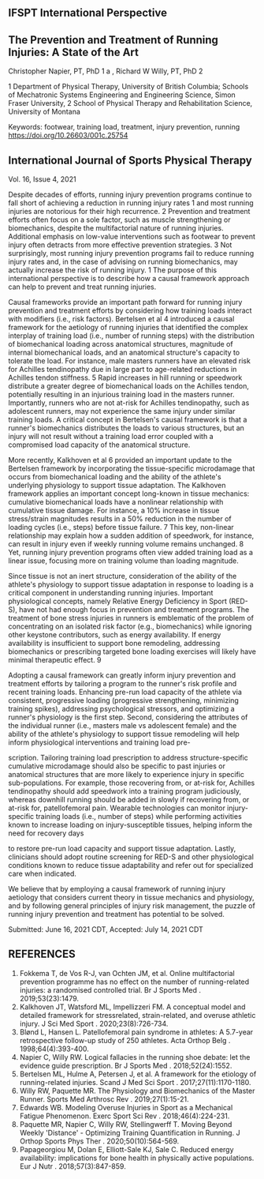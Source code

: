 <!-- image -->

## IFSPT International Perspective

## The Prevention and Treatment of Running Injuries: A State of the Art

Christopher Napier, PT, PhD 1  a , Richard W Willy, PT, PhD 2

1  Department of Physical Therapy, University of British Columbia; Schools of Mechatronic Systems Engineering and Engineering Science, Simon Fraser University,  2  School of Physical Therapy and Rehabilitation Science, University of Montana

Keywords: footwear, training load, treatment, injury prevention, running https://doi.org/10.26603/001c.25754

## International Journal of Sports Physical Therapy

Vol. 16, Issue 4, 2021

Despite  decades  of  efforts,  running  injury  prevention programs continue to fall short of achieving a reduction in running injury rates 1  and most running injuries are notorious for their high recurrence. 2  Prevention and treatment efforts often focus on a sole factor, such as muscle strengthening  or  biomechanics,  despite  the  multifactorial  nature of running injuries. Additional emphasis on low-value interventions  such  as  footwear  to  prevent  injury  often  detracts from more effective prevention strategies. 3  Not surprisingly, most running injury prevention programs fail to reduce  running  injury  rates  and,  in  the  case  of  advising on running biomechanics, may actually increase the risk of running injury. 1  The purpose of this international perspective  is  to  describe  how  a  causal  framework  approach  can help to prevent and treat running injuries.

Causal  frameworks  provide  an  important  path  forward for running injury prevention and treatment efforts by considering how training loads interact with modifiers (i.e., risk factors). Bertelsen et al 4  introduced a causal framework for the aetiology of running injuries that identified the complex interplay  of  training  load  (i.e.,  number  of  running  steps) with the distribution of  biomechanical  loading  across anatomical structures, magnitude of internal biomechanical loads, and an anatomical structure's capacity to tolerate the  load.  For  instance,  male  masters  runners  have  an  elevated  risk  for  Achilles  tendinopathy  due  in  large  part  to age-related reductions in Achilles tendon stiffness. 5  Rapid increases in hill running or speedwork distribute a greater degree of biomechanical loads on the Achilles tendon, potentially resulting in an injurious training load in the masters  runner.  Importantly,  runners  who  are  not  at-risk  for Achilles tendinopathy, such as adolescent runners, may not experience  the  same  injury  under  similar  training  loads. A  critical  concept  in  Bertelsen's  causal  framework  is  that a  runner's  biomechanics  distributes  the  loads  to  various structures, but an injury will not result without a training load error coupled with a compromised load capacity of the anatomical structure.

More recently, Kalkhoven et al 6  provided an important update to the Bertelsen framework by incorporating the tissue-specific microdamage that occurs from biomechanical loading  and  the  ability  of  the  athlete's  underlying  physiology to support tissue adaptation. The Kalkhoven framework  applies  an  important  concept  long-known  in  tissue mechanics:  cumulative  biomechanical  loads  have  a  nonlinear relationship with cumulative tissue damage. For instance, a 10% increase in tissue stress/strain magnitudes results  in  a  50%  reduction  in  the  number  of  loading  cycles (i.e., steps) before tissue failure. 7  This key, non-linear relationship may explain how a sudden addition of speedwork, for instance, can result in injury even if weekly running volume remains unchanged. 8   Yet,  running  injury  prevention programs often view added training load as a linear issue, focusing more on training volume than loading magnitude.

Since tissue is not an inert structure, consideration of the ability of the athlete's physiology to support tissue adaptation in response to loading is a critical component in understanding running injuries. Important physiological concepts, namely Relative Energy Deficiency in Sport (RED-S), have  not  had  enough  focus  in  prevention  and  treatment programs. The treatment of bone stress injuries in runners is  emblematic of the problem of concentrating on an isolated risk factor (e.g., biomechanics) while ignoring other keystone contributors, such as energy availability. If energy availability is insufficient to support bone remodeling, addressing biomechanics or prescribing targeted bone loading exercises will likely have minimal therapeutic effect. 9

Adopting a causal framework can greatly inform injury prevention  and  treatment  efforts  by  tailoring  a  program to  the  runner's  risk  profile  and  recent  training  loads.  Enhancing pre-run load capacity of the athlete via consistent, progressive loading (progressive strengthening, minimizing training spikes), addressing psychological stressors, and optimizing a runner's physiology is the first step. Second, considering the attributes of the individual runner (i.e., masters  male  vs  adolescent  female)  and  the  ability  of  the athlete's physiology to support tissue remodeling will help inform  physiological  interventions  and  training  load  pre-

scription.  Tailoring  training  load  prescription  to  address structure-specific cumulative microdamage should also be specific  to  past  injuries  or  anatomical  structures  that  are more likely to experience injury in specific sub-populations. For example, those recovering from, or at-risk for, Achilles tendinopathy  should  add  speedwork  into  a  training  program  judiciously,  whereas  downhill  running  should  be added in slowly if recovering from, or at-risk for, patellofemoral pain. Wearable technologies can monitor injury-specific training loads (i.e., number of steps) while performing activities known to increase loading on injury-susceptible tissues, helping inform the need for recovery days

<!-- image -->

to  restore  pre-run  load  capacity  and  support  tissue  adaptation. Lastly, clinicians should adopt routine screening for RED-S and other physiological conditions known to reduce tissue adaptability and refer out for specialized care when indicated.

We believe that by employing a causal framework of running injury aetiology that considers current theory in tissue mechanics and physiology, and by following general principles of injury risk management, the puzzle of running injury prevention and treatment has potential to be solved.

Submitted: June 16, 2021 CDT, Accepted: July 14, 2021 CDT

## REFERENCES

1. Fokkema T, de Vos R-J, van Ochten JM, et al. Online multifactorial prevention programme has no effect on the number of running-related injuries: a randomised controlled trial. Br J Sports Med . 2019;53(23):1479.
6. Kalkhoven JT, Watsford ML, Impellizzeri FM. A conceptual model and detailed framework for stressrelated, strain-related, and overuse athletic injury. J Sci Med Sport . 2020;23(8):726-734.
2. Blønd L, Hansen L. Patellofemoral pain syndrome in athletes: A 5.7-year retrospective follow-up study of 250 athletes. Acta Orthop Belg . 1998;64(4):393-400.
3. Napier C, Willy RW. Logical fallacies in the running shoe debate: let the evidence guide prescription. Br J Sports Med . 2018;52(24):1552.
4. Bertelsen ML, Hulme A, Petersen J, et al. A framework for the etiology of running-related injuries. Scand J Med Sci Sport . 2017;27(11):1170-1180.
5. Willy RW, Paquette MR. The Physiology and Biomechanics of the Master Runner. Sports Med Arthrosc Rev . 2019;27(1):15-21.
7. Edwards WB. Modeling Overuse Injuries in Sport as a Mechanical Fatigue Phenomenon. Exerc Sport Sci Rev . 2018;46(4):224-231.
8. Paquette MR, Napier C, Willy RW, Stellingwerff T. Moving Beyond Weekly 'Distance' - Optimizing Training Quantification in Running. J Orthop Sports Phys Ther . 2020;50(10):564-569.
9. Papageorgiou M, Dolan E, Elliott-Sale KJ, Sale C. Reduced energy availability: implications for bone health in physically active populations. Eur J Nutr . 2018;57(3):847-859.
